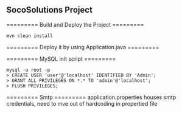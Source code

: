 ## SocoSolutions Project ##

========= 
Build and Deploy the Project =========
```
mvn clean install
```

=========
Deploy it by using Application.java =========

=========
MySQL init script =========
```
mysql -u root -p 
> CREATE USER 'user'@'localhost' IDENTIFIED BY 'Admin';
> GRANT ALL PRIVILEGES ON *.* TO 'admin'@'localhost';
> FLUSH PRIVILEGES;
```

========= 
Smtp =========
application.properties houses smtp credentials, need to mve out of hardcoding in propertied file
